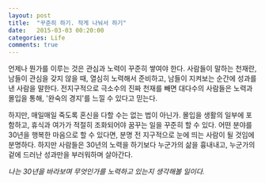 ```yaml
---
layout: post
title:  "꾸준히 하기. 작게 나눠서 하기"
date:   2015-03-03 00:20:00
categories: Life
comments: true
---
```


언제나 뭔가를 이루는 것은 관심과 노력이 꾸준히 쌓여야 한다. 사람들이 말하는 천재란, 남들이 관심을 갖지 않을 때,
열심히 노력해서 준비하고, 남들이 지켜보는 순간에 성과를 낸 사람을 말한다. 전지구적으로 극소수의 진짜 천재를
빼면 대다수의 사람들은 노력과 몰입을 통해, '완숙의 경지'를 느낄 수 있다고 믿는다.

하지만, 매일매일 죽도록 혼신을 다할 수는 없는 법이 아닌가. 몰입을 생활의 일부에 포함하고, 휴식과 여가가 적절히
조화되어야 꿈꾸는 일을 꾸준히 할 수 있다. 어떤 분야를 30년을 행복한 마음으로 할 수 있다면, 분명 전 지구적으로
눈에 띄는 사람이 될 것임에 분명하다. 하지만 사람들은 30년의 노력을 하기보다 누군가의 삶을 흉내내고, 누군가의
겉에 드러난 성과만을 부러워하며 살아간다.

*나는 30년을 바라보며 무엇인가를 노력하고 있는지 생각해볼 일이다.*
